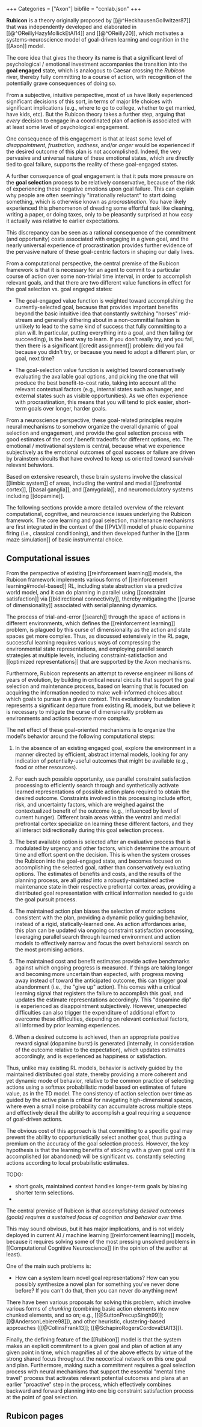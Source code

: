 +++
Categories = ["Axon"]
bibfile = "ccnlab.json"
+++

**Rubicon** is a theory originally proposed by [[@^HeckhausenGollwitzer87]] that was independently developed and elaborated in [[@^OReillyHazyMollickEtAl14]] and [[@^OReilly20]], which motivates a systems-neuroscience model of goal-driven learning and cognition in the [[Axon]] model.

The core idea that gives the theory its name is that a significant level of psychological / emotional investment accompanies the transition into the **goal engaged** state, which is analogous to Caesar crossing the _Rubicon_ river, thereby fully committing to a course of action, with recognition of the potentially grave consequences of doing so.

From a subjective, intuitive perspective, most of us have likely experienced significant decisions of this sort, in terms of major life choices with significant implications (e.g., where to go to college, whether to get married, have kids, etc). But the Rubicon theory takes a further step, arguing that _every_ decision to engage in a coordinated plan of action is associated with at least some level of psychological engagement.

One consequence of this engagement is that at least some level of _disappointment_, _frustration_, _sadness_, and/or  _anger_ would be experienced if the desired outcome of this plan is not accomplished. Indeed, the very pervasive and universal nature of these emotional states, which are directly tied to goal failure, supports the reality of these goal-engaged states.

A further consequence of goal engagement is that it puts more pressure on the **goal selection** process to be relatively conservative, because of the risk of experiencing these negative emotions upon goal failure. This can explain why people are often seemingly "irrationally reluctant" to start doing something, which is otherwise known as _procrastination_. You have likely experienced this phenomenon of dreading some effortful task like cleaning, writing a paper, or doing taxes, only to be pleasantly surprised at how easy it actually was relative to earlier expectations.

This discrepancy can be seen as a rational consequence of the commitment (and opportunity) costs associated with engaging in a given goal, and the nearly universal experience of procrastination provides further evidence of the pervasive nature of these goal-centric factors in shaping our daily lives.

From a computational perspective, the central premise of the Rubicon framework is that it is necessary for an agent to commit to a particular course of action over some non-trivial time interval, in order to accomplish relevant goals, and that there are two different value functions in effect for the goal selection vs. goal engaged states:

* The goal-engaged value function is weighted toward accomplishing the currently-selected goal, because that provides important benefits beyond the basic intuitive idea that constantly switching "horses" mid-stream and generally dithering about in a non-committal fashion is unlikely to lead to the same kind of success that fully committing to a plan will. In particular, putting everything into a goal, and then failing (or succeeding), is the best way to learn. If you don't really try, and you fail, then there is a significant  [[credit assignment]] problem: did you fail because you didn't try, or because you need to adopt a different plan, or goal, next time?

* The goal-selection value function is weighted toward conservatively evaluating the available goal options, and picking the one that will produce the best benefit-to-cost ratio, taking into account all the relevant contextual factors (e.g., internal states such as hunger, and external states such as visible opportunities). As we often experience with procrastination, this means that you will tend to pick easier, short-term goals over longer, harder goals.

From a neuroscience perspective, these goal-related principles require neural mechanisms to somehow organize the overall dynamic of goal selection and engagement, and provide the goal selection process with good estimates of the cost / benefit tradeoffs for different options, etc. The emotional / motivational system is central, because what we experience subjectively as the emotional outcomes of goal success or failure are driven by brainstem circuits that have evolved to keep us oriented toward survival-relevant behaviors.

Based on extensive research, these brain systems involve the classical [[limbic system]] of areas, including the ventral and medial [[prefrontal cortex]], [[basal ganglia]], and [[amygdala]], and neuromodulatory systems including [[dopamine]].

The following sections provide a more detailed overview of the relevant computational, cognitive, and neuroscience issues underlying the Rubicon framework. The core learning and goal selection, maintenance mechanisms are first integrated in the context of the [[PVLV]] model of phasic dopamine firing (i.e., classical conditioning), and then developed further in the [[arm maze simulation]] of basic instrumental choice.

## Computational issues

From the perspective of existing [[reinforcement learning]] models, the Rubicon framework implements various forms of [[reinforcement learning#model-based]] RL, including state abstraction via a predictive world model, and it can do planning in parallel using [[constraint satisfaction]] via [[bidirectional connectivity]], thereby mitigating the [[curse of dimensionality]] associated with serial planning dynamics.

The process of trial-and-error [[search]] through the space of actions in different environments, which defines the [[reinforcement learning]] problem, is plagued by this curse of dimensionality as the action and state spaces get more complex. Thus, as discussed extensively in the RL page, successful learning requires various ways of compressing the environmental state representations, and employing parallel search strategies at multiple levels, including constraint-satisfaction and [[optimized representations]] that are supported by the Axon mechanisms.

Furthermore, Rubicon represents an attempt to reverse engineer millions of years of evolution, by building in critical neural circuits that support the goal selection and maintenance process, based on learning that is focused on acquiring the information needed to make well-informed choices about which goals to pursue in a given context. This evolutionary foundation represents a significant departure from existing RL models, but we believe it is necessary to mitigate the curse of dimensionality problem as environments and actions become more complex.

The net effect of these goal-oriented mechanisms is to organize the model's behavior around the following computational steps:

1. In the absence of an existing engaged goal, explore the environment in a manner directed by efficient, abstract internal models, looking for any indication of potentially-useful outcomes that might be available (e.g., food or other resources).

2. For each such possible opportunity, use parallel constraint satisfaction processing to efficiently search through and synthetically activate learned representations of possible action plans required to obtain the desired outcome. Constraints involved in this processing include effort, risk, and uncertainty factors, which are weighed against the contextualized benefit of the outcome (e.g., influenced by level of current hunger). Different brain areas within the ventral and medial prefrontal cortex specialize on learning these different factors, and they all interact bidirectionally during this goal selection process.

3. The best available option is selected after an evaluative process that is modulated by urgency and other factors, which determine the amount of time and effort spent on the decision. This is when the system crosses the Rubicon into the goal-engaged state, and becomes focused on accomplishing the selected goal, rather than conservatively evaluating options. The estimates of benefits and costs, and the results of the planning process, are all _gated_ into a robustly-maintained active maintenance state in their respective prefrontal cortex areas, providing a distributed goal representation with critical information needed to guide the goal pursuit process.

4. The maintained action plan biases the selection of motor actions consistent with the plan, providing a dynamic policy guiding behavior, instead of a rigid, statically-learned one. As action affordances arise, this plan can be updated via ongoing constraint satisfaction processing, leveraging parallel search through learned environment and action models to effectively narrow and focus the overt behavioral search on the most promising actions.

5. The maintained cost and benefit estimates provide active benchmarks against which ongoing progress is measured. If things are taking longer and becoming more uncertain than expected, with progress moving away instead of toward the anticipated outcome, this can trigger goal abandonment (i.e., the "give up" action). This comes with a critical learning signal that registers the failure to accomplish this goal, and updates the estimate representations accordingly. This "dopamine dip" is experienced as disappointment subjectively. However, unexpected difficulties can also trigger the expenditure of additional effort to overcome these difficulties, depending on relevant contextual factors, all informed by prior learning experiences.

6. When a desired outcome is achieved, then an appropriate positive reward signal (dopamine burst) is generated (internally, in consideration of the outcome relative to the expectation), which updates estimates accordingly, and is experienced as happiness or satisfaction.

<!--- TODO: figure! -->

Thus, unlike may existing RL models, behavior is actively guided by the maintained distributed goal state, thereby providing a more coherent and yet dynamic mode of behavior, relative to the common practice of selecting actions using a softmax probabilistic model based on estimates of future value, as in the TD model. The consistency of action selection over time as guided by the active plan is critical for navigating high-dimensional spaces, where even a small noise probability can accumulate across multiple steps and effectively derail the ability to accomplish a goal requiring a sequence of goal-driven actions.

The obvious cost of this approach is that committing to a specific goal may prevent the ability to opportunistically select another goal, thus putting a premium on the accuracy of the goal selection process. However, the key hypothesis is that the learning benefits of sticking with a given goal until it is accomplished (or abandoned) will be significant vs. constantly selecting actions according to local probabilistic estimates.

TODO:

* short goals, maintained context handles longer-term goals by biasing shorter term selections.
* 


The central premise of Rubicon is that _accomplishing desired outcomes (goals) requires a sustained focus of cognition and behavior over time._

This may sound obvious, but it has major implications, and is not widely deployed in current AI / machine learning [[reinforcement learning]] models, because it requires solving some of the most pressing unsolved problems in [[Computational Cognitive Neuroscience]] (in the opinion of the author at least).

One of the main such problems is:

* How can a system learn novel goal representations? How can you possibly synthesize a novel plan for something you've never done before? If you can't do that, then you can never do anything new!

There have been various proposals for solving this problem, which involve various forms of _chunking_ (combining basic action elements into new chunked elements, and so on; e.g., [[@SuttonPrecupSingh99]]; [[@AndersonLebiere98]]), and other heuristic, clustering-based approaches ([[@CollinsFrank13]]; [[@SchapiroRogersCordovaEtAl13]]). 



Finally, the defining feature of the [[Rubicon]] model is that the system makes an explicit commitment to a given goal and plan of action at any given point in time, which magnifies all of the above effects by virtue of the strong shared focus throughout the neocortical network on this one goal and plan. Furthermore, making such a commitment requires a goal selection process with neural mechanisms that support the essential "mental time travel" process that activates relevant potential outcomes and plans at an earlier "proactive" step in the process, which effectively combines backward and forward planning into one big constraint satisfaction process at the point of goal selection.


## Rubicon pages


